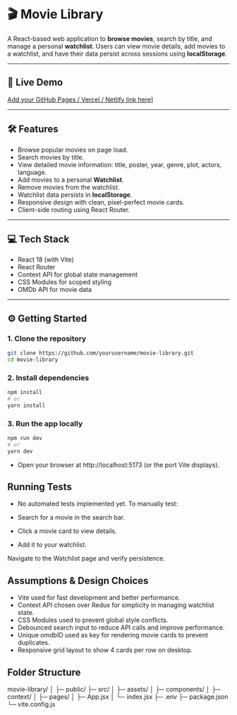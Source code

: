 # 🎬 Movie Library

A React-based web application to **browse movies**, search by title, and manage a personal **watchlist**. Users can view movie details, add movies to a watchlist, and have their data persist across sessions using **localStorage**.

---

## 🔗 Live Demo

[Add your GitHub Pages / Vercel / Netlify link here](https://candid-torte-f38fc7.netlify.app/)]

---

## 🛠 Features

- Browse popular movies on page load.  
- Search movies by title.  
- View detailed movie information: title, poster, year, genre, plot, actors, language.  
- Add movies to a personal **Watchlist**.  
- Remove movies from the watchlist.  
- Watchlist data persists in **localStorage**.  
- Responsive design with clean, pixel-perfect movie cards.  
- Client-side routing using React Router.  

---

## 💻 Tech Stack

- React 18 (with Vite)  
- React Router  
- Context API for global state management  
- CSS Modules for scoped styling  
- OMDb API for movie data  

---

## ⚙️ Getting Started

### **1. Clone the repository**

```bash
git clone https://github.com/yourusername/movie-library.git
cd movie-library

```
### **2. Install dependencies**

```bash
npm install
# or
yarn install

```
### **3. Run the app locally**

```bash
npm run dev
# or
yarn dev

```
- Open your browser at http://localhost:5173 (or the port Vite displays).

## Running Tests
- No automated tests implemented yet.
To manually test:

- Search for a movie in the search bar.
- Click a movie card to view details.
- Add it to your watchlist.

Navigate to the Watchlist page and verify persistence.


## Assumptions & Design Choices

- Vite used for fast development and better performance.
- Context API chosen over Redux for simplicity in managing watchlist state.
- CSS Modules used to prevent global style conflicts.
- Debounced search input to reduce API calls and improve performance.
- Unique omdbID used as key for rendering movie cards to prevent duplicates.
- Responsive grid layout to show 4 cards per row on desktop.

## Folder Structure
movie-library/
│
├─ public/
├─ src/
│   ├─ assets/
│   ├─ components/
│   ├─ context/
│   ├─ pages/
│   ├─ App.jsx
│   └─ index.jsx
├─ .env
├─ package.json
└─ vite.config.js
